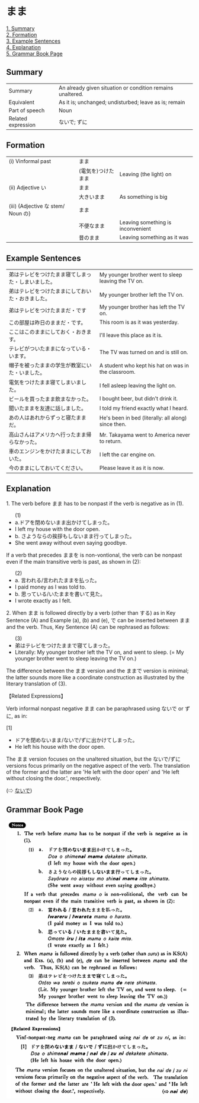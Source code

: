 # まま

[1. Summary](#summary)<br>
[2. Formation](#formation)<br>
[3. Example Sentences](#example-sentences)<br>
[4. Explanation](#explanation)<br>
[5. Grammar Book Page](#grammar-book-page)<br>


## Summary

<table><tr>   <td>Summary</td>   <td>An already given situation or condition remains unaltered.</td></tr><tr>   <td>Equivalent</td>   <td>As it is; unchanged; undisturbed; leave as is; remain</td></tr><tr>   <td>Part of speech</td>   <td>Noun</td></tr><tr>   <td>Related expression</td>   <td>ないで; ずに</td></tr></table>

## Formation

<table class="table"> <tbody><tr class="tr head"> <td class="td"><span class="numbers">(i)</span> <span> <span class="bold">Vinformal past</span></span></td> <td class="td"><span class="concept">まま</span> </td> <td class="td"><span>&nbsp;</span></td> </tr> <tr class="tr"> <td class="td"><span>&nbsp;</span></td> <td class="td"><span>(電気を)つけた<span class="concept">まま</span></span></td> <td class="td"><span>Leaving    (the light) on</span></td> </tr> <tr class="tr head"> <td class="td"><span class="numbers">(ii)</span> <span> <span class="bold">Adjective い</span></span></td> <td class="td"><span class="concept">まま</span> </td> <td class="td"><span>&nbsp;</span></td> </tr> <tr class="tr"> <td class="td"><span>&nbsp;</span></td> <td class="td"><span>大きい<span class="concept">まま</span></span> </td> <td class="td"><span>As    something is big</span></td> </tr> <tr class="tr head"> <td class="td"><span class="numbers">(iii)</span> <span> <span class="bold">{Adjective な stem/   Noun の}</span></span></td> <td class="td"><span class="concept">まま</span> </td> <td class="td"><span>&nbsp;</span></td> </tr> <tr class="tr"> <td class="td"><span>&nbsp;</span></td> <td class="td"><span>不便<span class="concept">なまま</span></span> </td> <td class="td"><span>Leaving    something is inconvenient</span></td> </tr> <tr class="tr"> <td class="td"><span>&nbsp;</span></td> <td class="td"><span>昔<span class="concept">のまま</span></span> </td> <td class="td"><span>Leaving    something as it was</span></td> </tr></tbody></table>

## Example Sentences

<table><tr>   <td>弟はテレビをつけたまま寝てしまった・しまいました。</td>   <td>My younger brother went to sleep leaving the TV on.</td></tr><tr>   <td>弟はテレビをつけたままにしておいた・おきました。</td>   <td>My younger brother left the TV on.</td></tr><tr>   <td>弟はテレビをつけたままだ・です</td>   <td>My younger brother has left the TV on.</td></tr><tr>   <td>この部屋は昨日のままだ・です。</td>   <td>This room is as it was yesterday.</td></tr><tr>   <td>ここはこのままにしておく・おきます。</td>   <td>I'll leave this place as it is.</td></tr><tr>   <td>テレビがついたままになっている・います。</td>   <td>The TV was turned on and is still on.</td></tr><tr>   <td>帽子を被ったままの学生が教室にいた・いました。</td>   <td>A student who kept his hat on was in the classroom.</td></tr><tr>   <td>電気をつけたまま寝てしまいました。</td>   <td>I fell asleep leaving the light on.</td></tr><tr>   <td>ビールを買ったまま飲まなかった。</td>   <td>I bought beer, but didn't drink it.</td></tr><tr>   <td>聞いたままを友達に話しました。</td>   <td>I told my friend exactly what I heard.</td></tr><tr>   <td>あの人はあれからずっと寝たままだ。</td>   <td>He's been in bed (literally: all along) since then.</td></tr><tr>   <td>高山さんはアメリカへ行ったまま帰らなかった。</td>   <td>Mr. Takayama went to America never to return.</td></tr><tr>   <td>車のエンジンをかけたままにしておいた。</td>   <td>I left the car engine on.</td></tr><tr>   <td>今のままにしておいてください。</td>   <td>Please leave it as it is now.</td></tr></table>

## Explanation

<p>1. The verb before <span class="cloze">まま</span> has to be nonpast if the verb is negative as in (1).</p>  <ul>(1) <li>a.ドアを閉めない<span class="cloze">まま</span>出かけてしまった。</li> <li>I left my house with the door open.</li> <div class="divide"></div> <li>b. さようならの挨拶もしない<span class="cloze">まま</span>行ってしまった。</li> <li>She went away without even saying goodbye.</li> </ul>  <p>If a verb that precedes <span class="cloze">まま</span>を is non-vontional, the verb can be nonpast even if the main transitive verb is past, as shown in (2):</p>  <ul>(2) <li>a. 言われる/言われた<span class="cloze">まま</span>を払った。</li> <li>I paid money as I was told to.</li> <div class="divide"></div> <li>b. 思っている/いた<span class="cloze">まま</span>を書いて見た。</li> <li>I wrote exactly as I felt.</li> </ul>  <p>2. When <span class="cloze">まま</span> is followed directly by a verb (other than する) as in Key Sentence (A) and Example (a), (b) and (e), で can be inserted between <span class="cloze">まま</span> and the verb. Thus, Key Sentence (A) can be rephrased as follows:</p>  <ul>(3) <li>弟はテレビをつけた<span class="cloze">まま</span>で寝てしまった。</li> <li>Literally: My younger brother left the TV on, and went to sleep. (= My younger brother went to sleep leaving the TV on.)</li> </ul>  <p>The difference between the <span class="cloze">まま</span> version and the <span class="cloze">まま</span>で version is minimal; the latter sounds more like a coordinate construction as illustrated by the literary translation of (3).</p>  <p>【Related Expressions】</p>  <p>Verb informal nonpast negative <span class="cloze">まま</span> can be paraphrased using ないで or ずに, as in:</p>  <p>[1]</p>  <ul> <li>ドアを閉めない<span class="cloze">まま</span>/ないで/ずに出かけてしまった。</li> <li>He left his house with the door open.</li> </ul>  <p>The <span class="cloze">まま</span> version focuses on the unaltered situation, but the ないで/ずに versions focus primarily on the negative aspect of the verb. The translation of the former and the latter are 'He left with the door open' and 'He left without closing the door.', respectively.</p>   <p>(⇨ <a href="#㊦ ないで">ないで</a>)</p>

## Grammar Book Page

![](../img/Basicまま.png)

